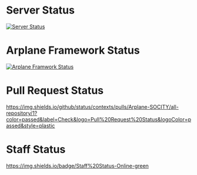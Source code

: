 # Server Status
[![Server Status](https://github.com/Arplane-SOCITY/all-repository/actions/workflows/pages/pages-build-deployment/badge.svg)](https://github.com/Arplane-SOCITY/all-repository/actions/workflows/pages/pages-build-deployment)
# Arplane Framework Status
[![Arplane Framwork Status](https://github.com/Arplane-SOCITY/arplane-project-all/actions/workflows/blank.yml/badge.svg)](https://github.com/Arplane-SOCITY/arplane-project-all/actions/workflows/blank.yml)
# Pull Request Status
https://img.shields.io/github/status/contexts/pulls/Arplane-SOCITY/all-repository/1?color=passed&label=Check&logo=Pull%20Request%20Status&logoColor=passed&style=plastic
# Staff Status
https://img.shields.io/badge/Staff%20Status-Online-green
